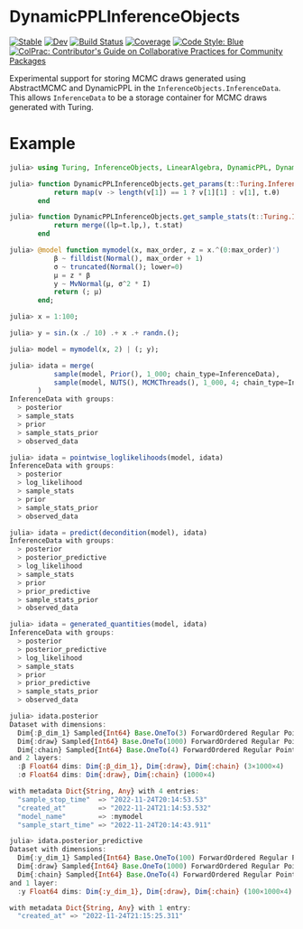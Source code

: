 # DynamicPPLInferenceObjects

[![Stable](https://img.shields.io/badge/docs-stable-blue.svg)](https://sethaxen.github.io/DynamicPPLInferenceObjects.jl/stable/)
[![Dev](https://img.shields.io/badge/docs-dev-blue.svg)](https://sethaxen.github.io/DynamicPPLInferenceObjects.jl/dev/)
[![Build Status](https://github.com/sethaxen/DynamicPPLInferenceObjects.jl/actions/workflows/CI.yml/badge.svg?branch=main)](https://github.com/sethaxen/DynamicPPLInferenceObjects.jl/actions/workflows/CI.yml?query=branch%3Amain)
[![Coverage](https://codecov.io/gh/sethaxen/DynamicPPLInferenceObjects.jl/branch/main/graph/badge.svg)](https://codecov.io/gh/sethaxen/DynamicPPLInferenceObjects.jl)
[![Code Style: Blue](https://img.shields.io/badge/code%20style-blue-4495d1.svg)](https://github.com/invenia/BlueStyle)
[![ColPrac: Contributor's Guide on Collaborative Practices for Community Packages](https://img.shields.io/badge/ColPrac-Contributor's%20Guide-blueviolet)](https://github.com/SciML/ColPrac)

Experimental support for storing MCMC draws generated using AbstractMCMC and DynamicPPL in the `InferenceObjects.InferenceData`.
This allows `InferenceData` to be a storage container for MCMC draws generated with Turing.

# Example

```julia
julia> using Turing, InferenceObjects, LinearAlgebra, DynamicPPL, DynamicPPLInferenceObjects

julia> function DynamicPPLInferenceObjects.get_params(t::Turing.Inference.HMCTransition)
           return map(v -> length(v[1]) == 1 ? v[1][1] : v[1], t.θ)
       end

julia> function DynamicPPLInferenceObjects.get_sample_stats(t::Turing.Inference.HMCTransition)
           return merge((lp=t.lp,), t.stat)
       end

julia> @model function mymodel(x, max_order, z = x.^(0:max_order)')
           β ~ filldist(Normal(), max_order + 1)
           σ ~ truncated(Normal(); lower=0)
           μ = z * β
           y ~ MvNormal(μ, σ^2 * I)
           return (; μ)
       end;

julia> x = 1:100;

julia> y = sin.(x ./ 10) .+ x .+ randn.();

julia> model = mymodel(x, 2) | (; y);

julia> idata = merge(
           sample(model, Prior(), 1_000; chain_type=InferenceData),
           sample(model, NUTS(), MCMCThreads(), 1_000, 4; chain_type=InferenceData),
       )
InferenceData with groups:
  > posterior
  > sample_stats
  > prior
  > sample_stats_prior
  > observed_data

julia> idata = pointwise_loglikelihoods(model, idata)
InferenceData with groups:
  > posterior
  > log_likelihood
  > sample_stats
  > prior
  > sample_stats_prior
  > observed_data

julia> idata = predict(decondition(model), idata)
InferenceData with groups:
  > posterior
  > posterior_predictive
  > log_likelihood
  > sample_stats
  > prior
  > prior_predictive
  > sample_stats_prior
  > observed_data

julia> idata = generated_quantities(model, idata)
InferenceData with groups:
  > posterior
  > posterior_predictive
  > log_likelihood
  > sample_stats
  > prior
  > prior_predictive
  > sample_stats_prior
  > observed_data

julia> idata.posterior
Dataset with dimensions: 
  Dim{:β_dim_1} Sampled{Int64} Base.OneTo(3) ForwardOrdered Regular Points,
  Dim{:draw} Sampled{Int64} Base.OneTo(1000) ForwardOrdered Regular Points,
  Dim{:chain} Sampled{Int64} Base.OneTo(4) ForwardOrdered Regular Points
and 2 layers:
  :β Float64 dims: Dim{:β_dim_1}, Dim{:draw}, Dim{:chain} (3×1000×4)
  :σ Float64 dims: Dim{:draw}, Dim{:chain} (1000×4)

with metadata Dict{String, Any} with 4 entries:
  "sample_stop_time"  => "2022-11-24T20:14:53.53"
  "created_at"        => "2022-11-24T21:14:53.532"
  "model_name"        => :mymodel
  "sample_start_time" => "2022-11-24T20:14:43.911"

julia> idata.posterior_predictive
Dataset with dimensions: 
  Dim{:y_dim_1} Sampled{Int64} Base.OneTo(100) ForwardOrdered Regular Points,
  Dim{:draw} Sampled{Int64} Base.OneTo(1000) ForwardOrdered Regular Points,
  Dim{:chain} Sampled{Int64} Base.OneTo(4) ForwardOrdered Regular Points
and 1 layer:
  :y Float64 dims: Dim{:y_dim_1}, Dim{:draw}, Dim{:chain} (100×1000×4)

with metadata Dict{String, Any} with 1 entry:
  "created_at" => "2022-11-24T21:15:25.311"
```
